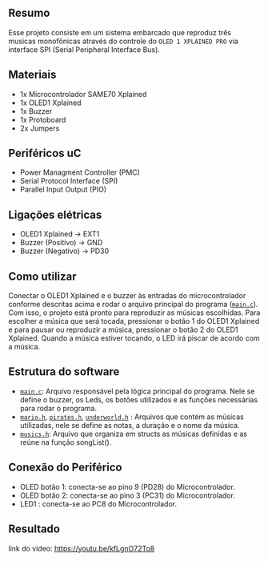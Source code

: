 ## Resumo 

Esse projeto consiste em um sistema embarcado que reproduz três musicas monofônicas através do controle do `OLED 1 XPLAINED PRO` via interface SPI (Serial Peripheral Interface Bus).

## Materiais

- 1x Microcontrolador SAME70 Xplained
- 1x OLED1 Xplained
- 1x Buzzer
- 1x Protoboard
- 2x Jumpers
    
## Periféricos uC

- Power Managment Controller (PMC)
- Serial Protocol Interface (SPI)
- Parallel Input Output (PIO)
    
## Ligações elétricas

- OLED1 Xplained -> EXT1
- Buzzer (Positivo) -> GND
- Buzzer (Negativo) -> PD30
    
## Como utilizar
Conectar o OLED1 Xplained e o buzzer às entradas do microcontrolador conforme descritas acima e rodar o arquivo principal do programa ([`main.c`](/src/main.c)). Com isso, o projeto está pronto para reproduzir as músicas escolhidas. Para escolher a música que será tocada, pressionar o botão 1 do OLED1 Xplained e para pausar ou reproduzir a música, pressionar o botão 2 do OLED1 Xplained. Quando a música estiver tocando, o LED irá piscar de acordo com a música.
        
## Estrutura do software

- [`main.c`](/src/main.c): Arquivo responsável pela lógica principal do programa. Nele se define o buzzer, os Leds, os botões utilizados e as funções necessárias para rodar o programa.
- [`mario.h`](/src/mario.h), [`pirates.h`](/src/pirates.h), [`underworld.h`](/src/underworld.h) : Arquivos que contém as músicas utilizadas, nele se define as notas, a duração e o nome da música.
- [`musics.h`](/src/musics.h): Arquivo que organiza em structs as músicas definidas e as reúne na função songList().
    
## Conexão do Periférico

- OLED botão 1: conecta-se ao pino 9 (PD28) do Microcontrolador.
- OLED botão 2: conecta-se ao pino 3 (PC31) do Microcontrolador.
- LED1 : conecta-se ao PC8 do Microcontrolador.

## Resultado
 
link do vídeo: https://youtu.be/kfLgnO72To8

